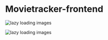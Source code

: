 # Movietracker-frontend




![lazy loading images](https://media.giphy.com/media/VbyRnlifzthMOQ6h2j/giphy.gif)


![lazy loading images](https://j.gifs.com/zvyNg2.gif)
